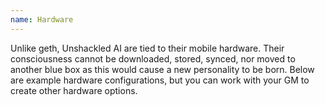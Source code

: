 ```yaml
---
name: Hardware
---
```

Unlike geth, Unshackled AI are tied to their mobile hardware. Their consciousness cannot be downloaded, stored, synced, nor moved to another blue box as this would cause a new personality to be born. Below are example hardware configurations, but you can work with your GM to create other hardware options.
